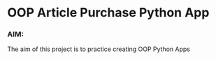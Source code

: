 # OOP  Article Purchase Python App

### AIM:
The aim of this project is to practice creating OOP Python Apps